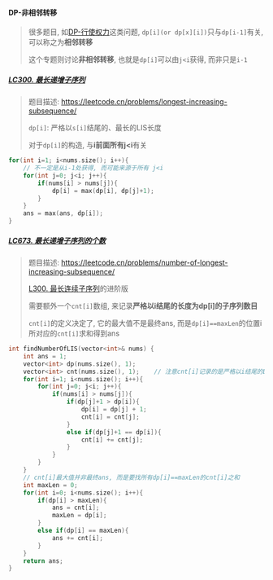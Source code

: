 #### DP-非相邻转移

> 很多题目, 如[DP-行使权力](/markdown/%E4%B8%93%E9%A2%98%20-%20DP%20-%20%E8%A1%8C%E4%BD%BF%E6%9D%83%E5%8A%9B.md)这类问题, `dp[i](or dp[x][i])`只与`dp[i-1]`有关, 可以称之为**相邻转移**
> 
> 这个专题则讨论**非相邻转移**, 也就是`dp[i]`可以由`j<i`获得, 而非只是`i-1`

##### [LC300. 最长递增子序列](/workspace/300.%E6%9C%80%E9%95%BF%E9%80%92%E5%A2%9E%E5%AD%90%E5%BA%8F%E5%88%97.cpp)

> 题目描述: https://leetcode.cn/problems/longest-increasing-subsequence/
> 
> `dp[i]`: 严格以`s[i]`结尾的、最长的LIS长度
> 
> 对于`dp[i]`的构造, 与**i前面所有j<i**有关

```CPP
for(int i=1; i<nums.size(); i++){
    // 不一定是从i-1处获得, 而可能来源于所有 j<i
    for(int j=0; j<i; j++){
        if(nums[i] > nums[j]){
            dp[i] = max(dp[i], dp[j]+1);
        }
    }
    ans = max(ans, dp[i]);
}
```


##### [LC673. 最长递增子序列的个数](/workspace/673.%E6%9C%80%E9%95%BF%E9%80%92%E5%A2%9E%E5%AD%90%E5%BA%8F%E5%88%97%E7%9A%84%E4%B8%AA%E6%95%B0.cpp)

> 题目描述: https://leetcode.cn/problems/number-of-longest-increasing-subsequence/
> 
> [L300. 最长连续子序列](/workspace/300.%E6%9C%80%E9%95%BF%E9%80%92%E5%A2%9E%E5%AD%90%E5%BA%8F%E5%88%97.cpp)的进阶版
> 
> 需要额外一个`cnt[i]`数组, 来记录**严格以i结尾的长度为dp[i]的子序列数目**
>
> `cnt[i]`的定义决定了, 它的最大值不是最终ans, 而是`dp[i]==maxLen`的位置i所对应的`cnt[i]`求和得到ans

```CPP
int findNumberOfLIS(vector<int>& nums) {
    int ans = 1;
    vector<int> dp(nums.size(), 1);
    vector<int> cnt(nums.size(), 1);    // 注意cnt[i]记录的是严格以i结尾的LIS长度对应的序列数
    for(int i=1; i<nums.size(); i++){
        for(int j=0; j<i; j++){
            if(nums[i] > nums[j]){
                if(dp[j]+1 > dp[i]){
                    dp[i] = dp[j] + 1;
                    cnt[i] = cnt[j];
                }
                else if(dp[j]+1 == dp[i]){
                    cnt[i] += cnt[j];
                }
            }
        }
    }
    // cnt[i]最大值并非最终ans, 而是要找所有dp[i]==maxLen的cnt[i]之和
    int maxLen = 0;
    for(int i=0; i<nums.size(); i++){
        if(dp[i] > maxLen){
            ans = cnt[i];
            maxLen = dp[i];
        }
        else if(dp[i] == maxLen){
            ans += cnt[i];
        }
    }
    return ans;
}
```